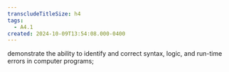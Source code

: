 ```yaml
---
transcludeTitleSize: h4
tags:
  - A4.1
created: 2024-10-09T13:54:08.000-0400
---
```

demonstrate the ability to identify and correct syntax, logic, and run-time errors in computer programs;